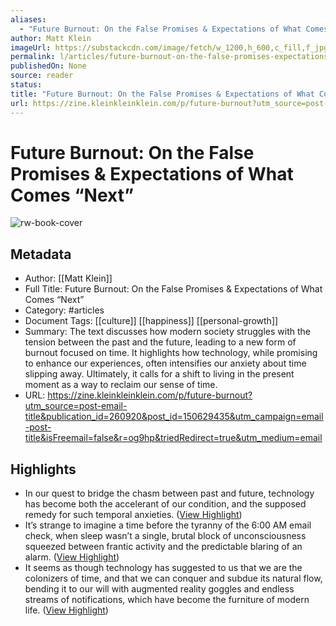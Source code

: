```yaml
---
aliases:
  - "Future Burnout: On the False Promises & Expectations of What Comes “Next”"
author: Matt Klein
imageUrl: https://substackcdn.com/image/fetch/w_1200,h_600,c_fill,f_jpg,q_auto:good,fl_progressive:steep,g_auto/https%3A%2F%2Fsubstack-post-media.s3.amazonaws.com%2Fpublic%2Fimages%2F69e5df46-f643-4788-af3b-be2382489a93_1920x1080.jpeg
permalink: l/articles/future-burnout-on-the-false-promises-expectations-of-what-comes-next
publishedOn: None
source: reader
status: 
title: "Future Burnout: On the False Promises & Expectations of What Comes “Next”"
url: https://zine.kleinkleinklein.com/p/future-burnout?utm_source=post-email-title&publication_id=260920&post_id=150629435&utm_campaign=email-post-title&isFreemail=false&r=og9hp&triedRedirect=true&utm_medium=email
---
```

# Future Burnout: On the False Promises & Expectations of What Comes “Next”

![rw-book-cover](https://substackcdn.com/image/fetch/w_1200,h_600,c_fill,f_jpg,q_auto:good,fl_progressive:steep,g_auto/https%3A%2F%2Fsubstack-post-media.s3.amazonaws.com%2Fpublic%2Fimages%2F69e5df46-f643-4788-af3b-be2382489a93_1920x1080.jpeg)

## Metadata

- Author: [[Matt Klein]]
- Full Title: Future Burnout: On the False Promises & Expectations of What Comes “Next”
- Category: #articles
- Document Tags: [[culture]] [[happiness]] [[personal-growth]]
- Summary: The text discusses how modern society struggles with the tension between the past and the future, leading to a new form of burnout focused on time. It highlights how technology, while promising to enhance our experiences, often intensifies our anxiety about time slipping away. Ultimately, it calls for a shift to living in the present moment as a way to reclaim our sense of time.
- URL: https://zine.kleinkleinklein.com/p/future-burnout?utm_source=post-email-title&publication_id=260920&post_id=150629435&utm_campaign=email-post-title&isFreemail=false&r=og9hp&triedRedirect=true&utm_medium=email

## Highlights

- In our quest to bridge the chasm between past and future, technology has become both the accelerant of our condition, and the supposed remedy for such temporal anxieties. ([View Highlight](https://read.readwise.io/read/01jfspw9y1pr2shgrkbr766pzs))
- It’s strange to imagine a time before the tyranny of the 6:00 AM email check, when sleep wasn’t a single, brutal block of unconsciousness squeezed between frantic activity and the predictable blaring of an alarm. ([View Highlight](https://read.readwise.io/read/01jfspynxjr10twqmyn9cw5btv))
- It seems as though technology has suggested to us that we are the colonizers of time, and that we can conquer and subdue its natural flow, bending it to our will with augmented reality goggles and endless streams of notifications, which have become the furniture of modern life. ([View Highlight](https://read.readwise.io/read/01jfspzjxzj13az12q9263mkwf))

